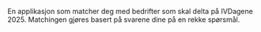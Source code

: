 En applikasjon som matcher deg med bedrifter som skal delta på IVDagene 2025. Matchingen gjøres basert på svarene dine på en rekke spørsmål. 

